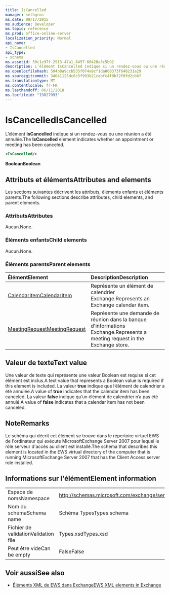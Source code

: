 ```yaml
---
title: IsCancelled
manager: sethgros
ms.date: 09/17/2015
ms.audience: Developer
ms.topic: reference
ms.prod: office-online-server
localization_priority: Normal
api_name:
- IsCancelled
api_type:
- schema
ms.assetid: 50c1e97f-2913-47a1-8457-60428a3c5b92
description: L’élément IsCancelled indique si un rendez-vous ou une réunion a été annulée.
ms.openlocfilehash: 594b8a9ccb535f074a8cf1da060373f640231a29
ms.sourcegitcommit: 34041125dc8c5f993b21cebfc4f8b72f0fd2cb6f
ms.translationtype: MT
ms.contentlocale: fr-FR
ms.lasthandoff: 06/11/2018
ms.locfileid: "19827993"
---
```

# <a name="iscancelled"></a><span data-ttu-id="52ccd-103">IsCancelled</span><span class="sxs-lookup"><span data-stu-id="52ccd-103">IsCancelled</span></span>

<span data-ttu-id="52ccd-104">L’élément **IsCancelled** indique si un rendez-vous ou une réunion a été annulée.</span><span class="sxs-lookup"><span data-stu-id="52ccd-104">The **IsCancelled** element indicates whether an appointment or meeting has been canceled.</span></span> 
  
```xml
<IsCancelled/>
```

 <span data-ttu-id="52ccd-105">**Boolean**</span><span class="sxs-lookup"><span data-stu-id="52ccd-105">**Boolean**</span></span>
## <a name="attributes-and-elements"></a><span data-ttu-id="52ccd-106">Attributs et éléments</span><span class="sxs-lookup"><span data-stu-id="52ccd-106">Attributes and elements</span></span>

<span data-ttu-id="52ccd-107">Les sections suivantes décrivent les attributs, éléments enfants et éléments parents.</span><span class="sxs-lookup"><span data-stu-id="52ccd-107">The following sections describe attributes, child elements, and parent elements.</span></span>
  
### <a name="attributes"></a><span data-ttu-id="52ccd-108">Attributs</span><span class="sxs-lookup"><span data-stu-id="52ccd-108">Attributes</span></span>

<span data-ttu-id="52ccd-109">Aucun.</span><span class="sxs-lookup"><span data-stu-id="52ccd-109">None.</span></span>
  
### <a name="child-elements"></a><span data-ttu-id="52ccd-110">Éléments enfants</span><span class="sxs-lookup"><span data-stu-id="52ccd-110">Child elements</span></span>

<span data-ttu-id="52ccd-111">Aucun.</span><span class="sxs-lookup"><span data-stu-id="52ccd-111">None.</span></span>
  
### <a name="parent-elements"></a><span data-ttu-id="52ccd-112">Éléments parents</span><span class="sxs-lookup"><span data-stu-id="52ccd-112">Parent elements</span></span>

|<span data-ttu-id="52ccd-113">**Élément**</span><span class="sxs-lookup"><span data-stu-id="52ccd-113">**Element**</span></span>|<span data-ttu-id="52ccd-114">**Description**</span><span class="sxs-lookup"><span data-stu-id="52ccd-114">**Description**</span></span>|
|:-----|:-----|
|[<span data-ttu-id="52ccd-115">CalendarItem</span><span class="sxs-lookup"><span data-stu-id="52ccd-115">CalendarItem</span></span>](calendaritem.md) <br/> |<span data-ttu-id="52ccd-116">Représente un élément de calendrier Exchange.</span><span class="sxs-lookup"><span data-stu-id="52ccd-116">Represents an Exchange calendar item.</span></span>  <br/> |
|[<span data-ttu-id="52ccd-117">MeetingRequest</span><span class="sxs-lookup"><span data-stu-id="52ccd-117">MeetingRequest</span></span>](meetingrequest.md) <br/> |<span data-ttu-id="52ccd-118">Représente une demande de réunion dans la banque d'informations Exchange.</span><span class="sxs-lookup"><span data-stu-id="52ccd-118">Represents a meeting request in the Exchange store.</span></span>  <br/> |
   
## <a name="text-value"></a><span data-ttu-id="52ccd-119">Valeur de texte</span><span class="sxs-lookup"><span data-stu-id="52ccd-119">Text value</span></span>

<span data-ttu-id="52ccd-120">Une valeur de texte qui représente une valeur Boolean est requise si cet élément est inclus.</span><span class="sxs-lookup"><span data-stu-id="52ccd-120">A text value that represents a Boolean value is required if this element is included.</span></span> <span data-ttu-id="52ccd-121">La valeur **true** indique que l’élément de calendrier a été annulée.</span><span class="sxs-lookup"><span data-stu-id="52ccd-121">A value of **true** indicates that the calendar item has been canceled.</span></span> <span data-ttu-id="52ccd-122">La valeur **false** indique qu’un élément de calendrier n’a pas été annulé.</span><span class="sxs-lookup"><span data-stu-id="52ccd-122">A value of **false** indicates that a calendar item has not been canceled.</span></span> 
  
## <a name="remarks"></a><span data-ttu-id="52ccd-123">Note</span><span class="sxs-lookup"><span data-stu-id="52ccd-123">Remarks</span></span>

<span data-ttu-id="52ccd-124">Le schéma qui décrit cet élément se trouve dans le répertoire virtuel EWS de l'ordinateur qui exécute MicrosoftExchange Server 2007 pour lequel le rôle serveur d'accès au client est installé.</span><span class="sxs-lookup"><span data-stu-id="52ccd-124">The schema that describes this element is located in the EWS virtual directory of the computer that is running MicrosoftExchange Server 2007 that has the Client Access server role installed.</span></span>
  
## <a name="element-information"></a><span data-ttu-id="52ccd-125">Informations sur l'élément</span><span class="sxs-lookup"><span data-stu-id="52ccd-125">Element information</span></span>

|||
|:-----|:-----|
|<span data-ttu-id="52ccd-126">Espace de noms</span><span class="sxs-lookup"><span data-stu-id="52ccd-126">Namespace</span></span>  <br/> |http://schemas.microsoft.com/exchange/services/2006/types  <br/> |
|<span data-ttu-id="52ccd-127">Nom du schéma</span><span class="sxs-lookup"><span data-stu-id="52ccd-127">Schema name</span></span>  <br/> |<span data-ttu-id="52ccd-128">Schéma Types</span><span class="sxs-lookup"><span data-stu-id="52ccd-128">Types schema</span></span>  <br/> |
|<span data-ttu-id="52ccd-129">Fichier de validation</span><span class="sxs-lookup"><span data-stu-id="52ccd-129">Validation file</span></span>  <br/> |<span data-ttu-id="52ccd-130">Types.xsd</span><span class="sxs-lookup"><span data-stu-id="52ccd-130">Types.xsd</span></span>  <br/> |
|<span data-ttu-id="52ccd-131">Peut être vide</span><span class="sxs-lookup"><span data-stu-id="52ccd-131">Can be empty</span></span>  <br/> |<span data-ttu-id="52ccd-132">False</span><span class="sxs-lookup"><span data-stu-id="52ccd-132">False</span></span>  <br/> |
   
## <a name="see-also"></a><span data-ttu-id="52ccd-133">Voir aussi</span><span class="sxs-lookup"><span data-stu-id="52ccd-133">See also</span></span>



- [<span data-ttu-id="52ccd-134">Éléments XML de EWS dans Exchange</span><span class="sxs-lookup"><span data-stu-id="52ccd-134">EWS XML elements in Exchange</span></span>](ews-xml-elements-in-exchange.md)

